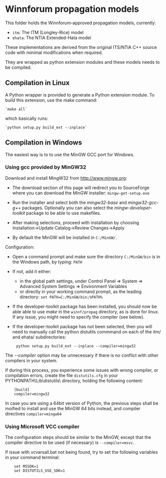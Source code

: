 # Winnforum propagation models

This folder holds the Winnforum-approved propagation models, currently:
 - `itm`: The ITM (Longley-Rice) model
 - `ehata`: The NTIA Extended-Hata model
 
These implementations are derived from the original ITS/NTIA C++ source code
with minimal modifications when required.

They are wrapped as python extension modules and these models needs to be compiled.

## Compilation in Linux

A Python wrapper is provided to generate a Python extension module.
To build this extension, use the make command:

    `make all`
    
which basically runs:

    `python setup.py build_ext --inplace`


## Compilation in Windows

The easiest way is to to use the MinGW GCC port for Windows.

### Using gcc provided by MinGW32

Download and install MingW32 from http://www.mingw.org:

 - The download section of this page will redirect you to SourceForge where you can
 download the MinGW installer: `mingw-get-setup.exe`

 - Run the installer and select both the *mingw32-base* and *mingw32-gcc-g++* packages.
 Optionally you can also select the *mingw-developer-toolkit* package to be able to use makefiles.
 
 - After making selections, proceed with installation by choosing Installation->Update Catalog->Review Changes->Apply

 - By default the MinGW will be installed in `C:/MinGW/`.

Configuration:

 - Open a command prompt and make sure the directory `C:/MinGW/bin` is in the Windows path, by typing: `PATH`
 
 - If not, add it either:
 
   + in the global path settings, under Control Panel => System => Advanced System Settings => Environment Variables
   + or directly in your working command prompt, as the leading directory:
     `set PATH=C:/MinGW/bin;%PATH%`
 
 - If the developer-toolkit package has been installed, you should now be able able to use *make* in the `winnf/propag` directory, as is done for linux. If any issue, you might need to specify the compiler (see below).
 
 - If the developer-toolkit package has not been selected, then you will need to manually call the python distutils commmand on each of the itm/ and ehata/ subdirectories:

```
     python setup.py build_ext --inplace --compiler=mingw32
```
   
   The *--compiler* option may be unnecessary if there is no conflict with other compilers in your system.
   
If during this process, you experience some issues with wrong compiler, or compilation errors, create the file `distutils.cfg` in your PYTHONPATH\Lib\distutils\ directory, holding the following content:

```
    [build]
    compiler=mingw32
```

In case you are using a 64bit version of Python, the previous steps shall be moified to install and use the MinGW 64 bits instead, and compiler directives `compiler=mingw64`

### Using Microsoft VCC compiler

The configuration steps should be similar to the MinGW, except that the compiler directive to be used (if necessary) is `--compiler=msvc`.

If issue with vcvarsall.bat not being found, try to set the following variables in your command terminal:

```
    set MSSDK=1 
    set DISTUTILS_USE_SDK=1
```

